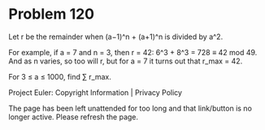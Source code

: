 #   Problem 120

   Let r be the remainder when (a−1)^n + (a+1)^n is divided by a^2.

   For example, if a = 7 and n = 3, then r = 42: 6^3 + 8^3 = 728 ≡ 42 mod 49.
   And as n varies, so too will r, but for a = 7 it turns out that r_max =
   42.

   For 3 ≤ a ≤ 1000, find ∑ r_max.

   Project Euler: Copyright Information | Privacy Policy

   The page has been left unattended for too long and that link/button is no
   longer active. Please refresh the page.
